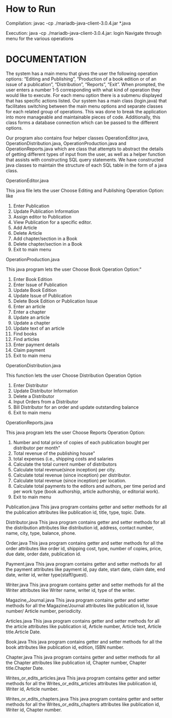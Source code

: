 # How to Run

Compilation:
javac -cp ./mariadb-java-client-3.0.4.jar *.java

Execution:
java -cp ./mariadb-java-client-3.0.4.jar: login
Navigate through menu for the various operations

#  DOCUMENTATION 

The system has a main menu that gives the user the following operation options: “Editing and Publishing”, “Production of a book edition or of an issue of a publication”, “Distribution”, “Reports”, “Exit”. When prompted, the user enters a number 1-5 corresponding with what kind of operation they would like to execute. For each menu option there is a submenu displayed that has specific actions listed. Our system has a main class (login.java) that facilitates switching between the main menu options and separate classes for each related group of operations. This was done to break the application into more manageable and maintainable pieces of code. Additionally, this class forms a database connection which can be passed to the different options.

Our program also contains four helper classes OperationEditor.java, OperationDistribution.java, OperationProduction.java and OperationReports.java which are class that attempts to abstract the details of getting different types of input from the user, as well as a helper function that assists with constructing SQL query statements. We have constructed java classes to maintain the structure of each SQL table in the form of a java class.

OperationEditor.java

This java file lets the user Choose Editing and Publishing Operation Option: like 
 1) Enter Publication
 2) Update Publication Information
 3) Assign editor to Publication
 4) View Publication for a specific editor.
 5) Add Article
 6) Delete Article 
 7) Add chapter/section in a  Book
 8) Delete chapter/section in a  Book
 9) Exit to main menu

OperationProduction.java 

This java program lets the user Choose  Book Operation Option:"
1) Enter Book Edition
2) Enter Issue of Publication
3) Update Book Edition
4) Update Issue of Publication
5) Delete Book Edition or Publication Issue
6) Enter an article
7) Enter a chapter
8) Update an article
9) Update a chapter
10) Update text of an article
11) Find books
12) Find articles
13) Enter payment details
14) Claim payment
15) Exit to main menu

OperationDistribution.java

This function lets the user Choose Distribution Operation Option
1) Enter Distributor
2) Update Distributor Information
3) Delete a Distributor
4) Input Orders from a Distributor
5) Bill Distributor for an order and update outstanding balance
6) Exit to main menu

OperationReports.java

This java program  lets the user Choose Reports Operation Option:
1) Number and total price of copies of each publication bought per distributor per month"
2) Total revenue of the publishing house"
3) total expenses (i.e., shipping costs and salaries
4) Calculate the total current number of distributors
5) Calculate total revenue(since inception) per city.
6) Calculate total revenue (since inception) per distributor.
7) Calculate total revenue (since inception) per location.
8) Calculate total payments to the editors and authors, per time period and per work type (book authorship, article authorship, or editorial work).
9) Exit to main menu

Publication.java 
This java program contains getter and setter methods for all the publication attributes like publication id, title, type, topic. Date. 

Distributor.java 
This java program contains getter and setter methods for all the distribution attributes like distribution id, address, contact number, name, city, type, balance, phone.   

Order.java
This java program contains getter and setter methods for all the order attributes like order id, shipping cost, type, number of copies, price, due date, order date, publication id. 

Payment.java 
This java program contains getter and setter methods for all the payment attributes like payment id, pay date, start date, claim date, end date, writer id, writer type(staff/guest). 

Writer.java
This java program contains getter and setter methods for all the Writer attributes like Writer name, writer id, type of the writer. 

Magazine_Journal.java 
This java program contains getter and setter methods for all the Magazine/Journal attributes like publication id, Issue number/ Article number, periodicity. 

Articles.java 
This java program contains getter and setter methods for all the article attributes like publication id, Article number, Article text, Article title.Article Date. 

Book.java 
This java program contains getter and setter methods for all the book attributes like publication id, edition, ISBN number. 

Chapter.java 
This java program contains getter and setter methods for all the Chapter attributes like publication id, Chapter number, Chapter title.Chapter Date. 

Writes_or_edits_articles.java 
This java program contains getter and setter methods for all the Writes_or_edits_articles attributes like publication id, Writer id, Article number. 

Writes_or_edits_chapters.java 
This java program contains getter and setter methods for all the Writes_or_edits_chapters attributes like publication id, Writer id, Chapter number. 
